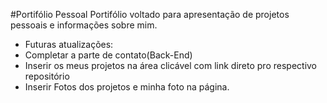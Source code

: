 #Portifólio Pessoal
Portifólio voltado para apresentação de projetos pessoais e informações sobre mim.

- Futuras atualizações:
- Completar a parte de contato(Back-End)
- Inserir os meus projetos na área clicável com link direto pro respectivo repositório
- Inserir Fotos dos projetos e minha foto na página.
